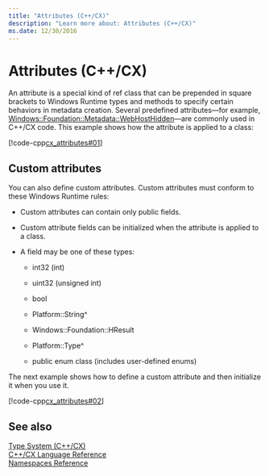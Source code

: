 ```yaml
---
title: "Attributes (C++/CX)"
description: "Learn more about: Attributes (C++/CX)"
ms.date: 12/30/2016
---
```

# Attributes (C++/CX)

An attribute is a special kind of ref class that can be prepended in square brackets to Windows Runtime types and methods to specify certain behaviors in metadata creation. Several predefined attributes—for example, [Windows::Foundation::Metadata::WebHostHidden](/uwp/api/windows.foundation.metadata.webhosthiddenattribute)—are commonly used in C++/CX code. This example shows how the attribute is applied to a class:

[!code-cpp[cx_attributes#01](../cppcx/codesnippet/CPP/cx_attributes/class1.h#01)]

## Custom attributes

You can also define custom attributes. Custom attributes must conform to these Windows Runtime rules:

- Custom attributes can contain only public fields.

- Custom attribute fields can be initialized when the attribute is applied to a class.

- A field may be one of these types:

  - int32 (int)

  - uint32 (unsigned int)

  - bool

  - Platform::String^

  - Windows::Foundation::HResult

  - Platform::Type^

  - public enum class (includes user-defined enums)

The next example shows how to define a custom attribute and then initialize it when you use it.

[!code-cpp[cx_attributes#02](../cppcx/codesnippet/CPP/cx_attributes/class1.h#02)]

## See also

[Type System (C++/CX)](../cppcx/type-system-c-cx.md)<br/>
[C++/CX Language Reference](../cppcx/visual-c-language-reference-c-cx.md)<br/>
[Namespaces Reference](../cppcx/namespaces-reference-c-cx.md)
